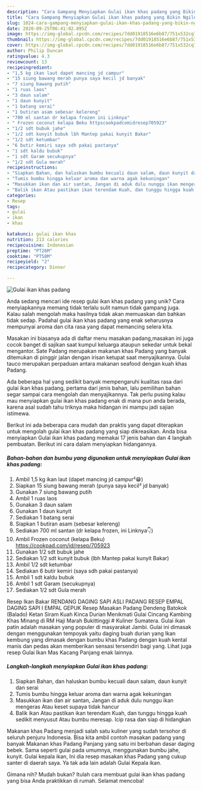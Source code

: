 ```yaml
---
description: "Cara Gampang Menyiapkan Gulai ikan khas padang yang Bikin Ngiler"
title: "Cara Gampang Menyiapkan Gulai ikan khas padang yang Bikin Ngiler"
slug: 1024-cara-gampang-menyiapkan-gulai-ikan-khas-padang-yang-bikin-ngiler
date: 2020-09-25T06:41:02.895Z
image: https://img-global.cpcdn.com/recipes/7dd01918516e6b87/751x532cq70/gulai-ikan-khas-padang-foto-resep-utama.jpg
thumbnail: https://img-global.cpcdn.com/recipes/7dd01918516e6b87/751x532cq70/gulai-ikan-khas-padang-foto-resep-utama.jpg
cover: https://img-global.cpcdn.com/recipes/7dd01918516e6b87/751x532cq70/gulai-ikan-khas-padang-foto-resep-utama.jpg
author: Philip Duncan
ratingvalue: 4.3
reviewcount: 13
recipeingredient:
- "1,5 kg ikan laut dapet mancing jd campur"
- "15 siung bawang merah punya saya kecil jd banyak"
- "7 siung bawang putih"
- "1 ruas laos"
- "3 daun salam"
- "1 daun kunyit"
- "1 batang serai"
- "1 butiran asam sebesar kelereng"
- "700 ml santan dr kelapa frozen ini Linknya"
- " Frozen coconut kelapa Beku httpscookpadcomidresep705923"
- "1/2 sdt bubuk jahe"
- "1/2 sdt kunyit bubuk lbh Mantep pakai kunyit Bakar"
- "1/2 sdt ketumbar"
- "6 butir kemiri saya sdh pakai pastanya"
- "1 sdt kaldu bubuk"
- "1 sdt Garam secukupnya"
- "1/2 sdt Gula merah"
recipeinstructions:
- "Siapkan Bahan, dan haluskan bumbu kecuali daun salam, daun kunyit dan serai"
- "Tumis bumbu hingga keluar aroma dan warna agak kekuningan"
- "Masukkan ikan dan air santan, Jangan di aduk dulu nunggu ikan mengeras Atau keset supaya tidak hancur"
- "Balik ikan Atau pastikan ikan terendam Kuah, dan tunggu hingga kuah sedikit menyusut Atau bumbu meresap. Icip rasa dan siap di hidangkan"
categories:
- Resep
tags:
- gulai
- ikan
- khas

katakunci: gulai ikan khas 
nutrition: 213 calories
recipecuisine: Indonesian
preptime: "PT26M"
cooktime: "PT58M"
recipeyield: "2"
recipecategory: Dinner

---
```



![Gulai ikan khas padang](https://img-global.cpcdn.com/recipes/7dd01918516e6b87/751x532cq70/gulai-ikan-khas-padang-foto-resep-utama.jpg)

Anda sedang mencari ide resep gulai ikan khas padang yang unik? Cara menyiapkannya memang tidak terlalu sulit namun tidak gampang juga. Kalau salah mengolah maka hasilnya tidak akan memuaskan dan bahkan tidak sedap. Padahal gulai ikan khas padang yang enak seharusnya mempunyai aroma dan cita rasa yang dapat memancing selera kita.

Masakan ini biasanya ada di daftar menu masakan padang,masakan ini juga cocok banget di sajikan saat kumpul keluarga ataupun sekedar untuk bekal mengantor. Sate Padang merupakan makanan khas Padang yang banyak ditemukan di pinggir jalan dengan irisan ketupat saat menyajikannya. Gulai tauco merupakan perpaduan antara makanan seafood dengan kuah khas Padang.

Ada beberapa hal yang sedikit banyak mempengaruhi kualitas rasa dari gulai ikan khas padang, pertama dari jenis bahan, lalu pemilihan bahan segar sampai cara mengolah dan menyajikannya. Tak perlu pusing kalau mau menyiapkan gulai ikan khas padang enak di mana pun anda berada, karena asal sudah tahu triknya maka hidangan ini mampu jadi sajian istimewa.


Berikut ini ada beberapa cara mudah dan praktis yang dapat diterapkan untuk mengolah gulai ikan khas padang yang siap dikreasikan. Anda bisa menyiapkan Gulai ikan khas padang memakai 17 jenis bahan dan 4 langkah pembuatan. Berikut ini cara dalam menyiapkan hidangannya.

<!--inarticleads1-->

##### Bahan-bahan dan bumbu yang digunakan untuk menyiapkan Gulai ikan khas padang:

1. Ambil 1,5 kg ikan laut (dapet mancing jd campur²😁)
1. Siapkan 15 siung bawang merah (punya saya kecil² jd banyak)
1. Gunakan 7 siung bawang putih
1. Ambil 1 ruas laos
1. Gunakan 3 daun salam
1. Gunakan 1 daun kunyit
1. Sediakan 1 batang serai
1. Siapkan 1 butiran asam (sebesar kelereng)
1. Sediakan 700 ml santan (dr kelapa frozen, ini Linknya👇)
1. Ambil  Frozen coconut (kelapa Beku) https://cookpad.com/id/resep/705923
1. Gunakan 1/2 sdt bubuk jahe
1. Sediakan 1/2 sdt kunyit bubuk (lbh Mantep pakai kunyit Bakar)
1. Ambil 1/2 sdt ketumbar
1. Sediakan 6 butir kemiri (saya sdh pakai pastanya)
1. Ambil 1 sdt kaldu bubuk
1. Ambil 1 sdt Garam (secukupnya)
1. Sediakan 1/2 sdt Gula merah


Resep Ikan Bakar RENDANG DAGING SAPI ASLI PADANG RESEP EMPAL DAGING SAPI I EMPAL GEPUK Resep Masakan Padang Dendeng Batokok (Balado) Ketan Siram Kuah Kinca Durian Menikmati Gulai Cincang Kambing Khas Minang di RM Haji Marah Bukittinggi # Kuliner Sumatera. Gulai ikan patin adalah masakan yang populer di masyarakat Jambi. Gulai ini dimasak dengan menggunakan tempoyak yaitu daging buah durian yang Ikan kembung yang dimasak dengan bumbu khas Padang dengan kuah kental manis dan pedas akan memberikan sensasi tersendiri bagi yang. Lihat juga resep Gulai Ikan Mas Kacang Panjang enak lainnya. 

<!--inarticleads2-->

##### Langkah-langkah menyiapkan Gulai ikan khas padang:

1. Siapkan Bahan, dan haluskan bumbu kecuali daun salam, daun kunyit dan serai
1. Tumis bumbu hingga keluar aroma dan warna agak kekuningan
1. Masukkan ikan dan air santan, Jangan di aduk dulu nunggu ikan mengeras Atau keset supaya tidak hancur
1. Balik ikan Atau pastikan ikan terendam Kuah, dan tunggu hingga kuah sedikit menyusut Atau bumbu meresap. Icip rasa dan siap di hidangkan


Makanan khas Padang menjadi salah satu kuliner yang sudah tersohor di seluruh penjuru Indonesia. Bisa kita ambil contoh masakan padang yang banyak Makanan khas Padang Panjang yang satu ini berbahan dasar daging bebek. Sama seperti gulai pada umumnya, menggunakan bumbu jahe, kunyit. Gulai kepala ikan, Ini dia resep masakan khas Padang yang cukup santer di daerah saya. Ya tak ada lain adalah Gulai Kepala ikan. 

Gimana nih? Mudah bukan? Itulah cara membuat gulai ikan khas padang yang bisa Anda praktikkan di rumah. Selamat mencoba!
